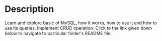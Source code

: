 # Description

Learn and explore basic of MySQL, how it works, how to use it and how to use its queries. Implement CRUD operation. Click to the link given down below to navigate to particular folder's README file.

